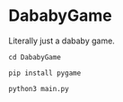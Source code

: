 # DababyGame
Literally just a dababy game.


```
cd DababyGame
```
```
pip install pygame
```
```
python3 main.py
```



